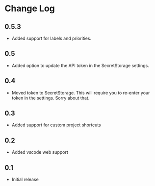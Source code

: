 # Change Log

## 0.5.3

- Added support for labels and priorities.

## 0.5

- Added option to update the API token in the SecretStorage settings.

## 0.4

- Moved token to SecretStorage. This will require you to re-enter your token in the settings. Sorry about that.

## 0.3

- Added support for custom project shortcuts

## 0.2

- Added vscode web support

## 0.1

- Initial release
